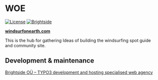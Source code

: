 # WOE
[![License](https://poser.pugx.org/t3brightside/personnel/license)](LICENSE.txt)
[![Brightside](https://img.shields.io/badge/by-t3brightside.com-orange.svg?style=flat)](https://t3brightside.com)


**[windsurfonearth.com](https://windsurfonearth.com/)**

This is the hub for gathering Ideas of building the windsurfing spot guide and community site.

## Development & maintenance
[Brightside OÜ – TYPO3 development and hosting specialised web agency](https://t3brightside.com/)
